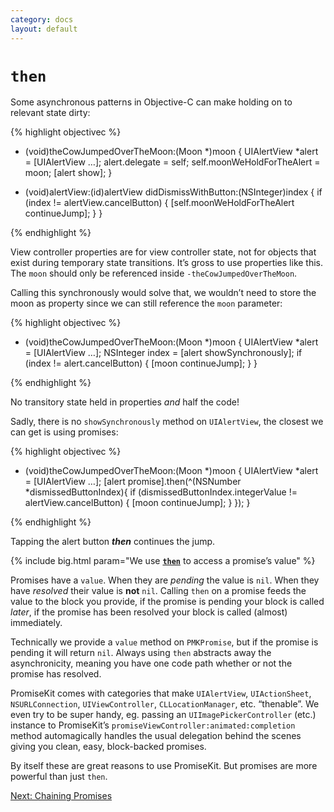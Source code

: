 ```yaml
---
category: docs
layout: default
---
```


# `then`

Some asynchronous patterns in Objective-C can make holding on to relevant state dirty:

{% highlight objectivec %}

- (void)theCowJumpedOverTheMoon:(Moon *)moon {
    UIAlertView *alert = [UIAlertView …];
    alert.delegate = self;
    self.moonWeHoldForTheAlert = moon;
    [alert show];
}

- (void)alertView:(id)alertView didDismissWithButton:(NSInteger)index {
    if (index != alertView.cancelButton) {
        [self.moonWeHoldForTheAlert continueJump];
    }
}

{% endhighlight %}

View controller properties are for view controller state, not for objects that exist during temporary state transitions. It’s gross to use properties like this. The `moon` should only be referenced inside `-theCowJumpedOverTheMoon`.

Calling this synchronously would solve that, we wouldn’t need to store the moon as property since we can still reference the `moon` parameter:

{% highlight objectivec %}

- (void)theCowJumpedOverTheMoon:(Moon *)moon {
    UIAlertView *alert = [UIAlertView …];
    NSInteger index = [alert showSynchronously];
    if (index != alert.cancelButton) {
        [moon continueJump];
    }
}

{% endhighlight %}

No transitory state held in properties *and* half the code!

Sadly, there is no `showSynchronously` method on `UIAlertView`, the closest we can get is using promises:

{% highlight objectivec %}

- (void)theCowJumpedOverTheMoon:(Moon *)moon {
    UIAlertView *alert = [UIAlertView …];
    [alert promise].then(^(NSNumber *dismissedButtonIndex){
        if (dismissedButtonIndex.integerValue != alertView.cancelButton) {
            [moon continueJump];
        }
    });
}

{% endhighlight %}

Tapping the alert button ***then*** continues the jump.

{% include big.html param="We use <code><a href='http://cocoadocs.org/docsets/PromiseKit/1.2.2/Classes/PMKPromise.html#/api/name/then' class='external-link'><b>then</b></a></code> to access a promise’s value" %}

Promises have a `value`. When they are *pending* the value is `nil`. When they have *resolved* their value is **not** `nil`. Calling `then` on a promise feeds the value to the block you provide, if the promise is pending your block is called *later*, if the promise has been resolved your block is called (almost) immediately.

<aside>Technically we provide a <code>value</code> method on <code>PMKPromise</code>, but if the promise is pending it will return <code>nil</code>. Always using <code>then</code> abstracts away the asynchronicity, meaning you have one code path whether or not the promise has resolved.</aside>

PromiseKit comes with categories that make `UIAlertView`, `UIActionSheet`, `NSURLConnection`, `UIViewController`, `CLLocationManager`, etc. “thenable”. We even try to be super handy, eg. passing an `UIImagePickerController` (etc.) instance to PromiseKit’s `promiseViewController:animated:completion` method automagically handles the usual delegation behind the scenes giving you clean, easy, block-backed promises.

By itself these are great reasons to use PromiseKit. But promises are more powerful than just `then`.

<div><a class="pagination" href="/chaining">Next: Chaining Promises</a></div>
